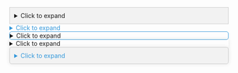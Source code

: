 <details style="background-color: #f2f2f2; padding: 10px; border: 1px solid #ccc;">
  <summary>Click to expand</summary>
  
  This is the content of the dropdown.
</details>

<details>
  <summary style="color: #3498db;">Click to expand</summary>
  
  This is the content of the dropdown.
</details>

<details style="border: 1px solid #3498db; border-radius: 5px;">
  <summary>Click to expand</summary>
  
  This is the content of the dropdown.
</details>

<details style="box-shadow: 0 0 10px rgba(0,0,0,0.1);">
  <summary>Click to expand</summary>
  
  This is the content of the dropdown.
</details>

<details style="background-color: #f2f2f2; padding: 10px; border: 1px solid #ccc; border-radius: 5px; box-shadow: 0 0 10px rgba(0,0,0,0.1);">
  <summary style="color: #3498db;">Click to expand</summary>
  
  This is the content of the dropdown.
</details>
